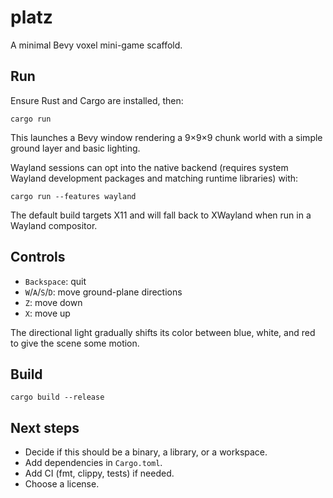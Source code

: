 # platz

A minimal Bevy voxel mini-game scaffold.

## Run

Ensure Rust and Cargo are installed, then:

```
cargo run
```
This launches a Bevy window rendering a 9×9×9 chunk world
with a simple ground layer and basic lighting.

Wayland sessions can opt into the native backend (requires system Wayland development packages and matching runtime libraries) with:

```
cargo run --features wayland
```
The default build targets X11 and will fall back to XWayland when run in a Wayland compositor.

## Controls

- `Backspace`: quit
- `W`/`A`/`S`/`D`: move ground-plane directions
- `Z`: move down
- `X`: move up

The directional light gradually shifts its color between blue, white, and red to give the scene some motion.

## Build

```
cargo build --release
```

## Next steps
- Decide if this should be a binary, a library, or a workspace.
- Add dependencies in `Cargo.toml`.
- Add CI (fmt, clippy, tests) if needed.
- Choose a license.
